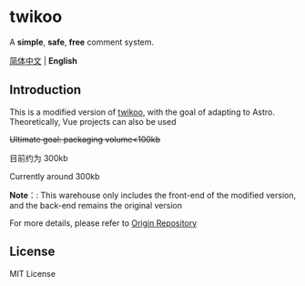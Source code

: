 # twikoo

A **simple**, **safe**, **free** comment system.  

[简体中文](./README.en.md) | **English** 

## Introduction

This is a modified version of [twikoo](https://github.com/twikoojs/twikoo), with the goal of adapting to Astro. Theoretically, Vue projects can also be used

~~Ultimate goal: packaging volume<100kb~~

目前约为 300kb

Currently around 300kb

**Note**：: This warehouse only includes the front-end of the  modified version, and the back-end remains the original version

For more details, please refer to [Origin Repository](https://github.com/twikoojs/twikoo)



## License

MIT License